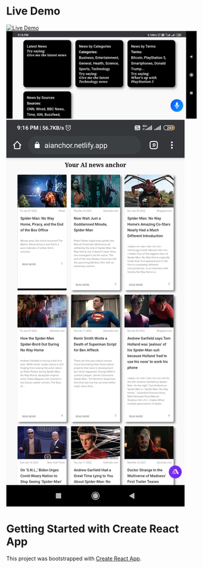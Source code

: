# Live Demo
[![Live Demo](https://img.shields.io/badge/react-%2320232a.svg?style=for-the-badge&logo=react&logoColor=%2361DAFB)](https://aianchor.netlify.app/)
![alt text](Screenshot_2022-01-23-21-16-34-057_com.android.chrome.jpg)
![alt text](Screenshot_2022-01-23-21-16-53-753_com.android.chrome.jpg)
# Getting Started with Create React App

This project was bootstrapped with [Create React App](https://github.com/facebook/create-react-app).

